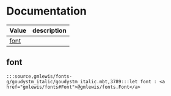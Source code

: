 # Documentation
|Value|description|
|---|---|
|[font](#font)||

## font

```moonbit
:::source,gmlewis/fonts-g/goudystm_italic/goudystm_italic.mbt,3789:::let font : <a href="gmlewis/fonts#Font">@gmlewis/fonts.Font</a>
```

